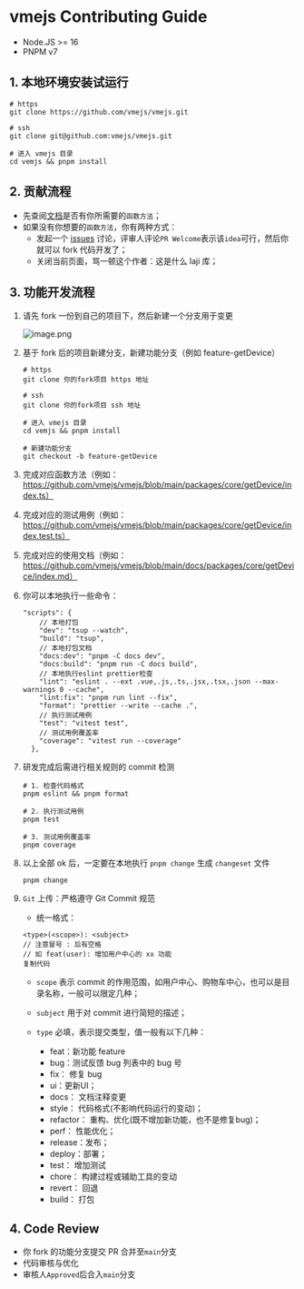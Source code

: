 # vmejs Contributing Guide

-   Node.JS >= 16
-   PNPM v7

## 1. 本地环境安装试运行

  ```
  # https
  git clone https://github.com/vmejs/vmejs.git

  # ssh
  git clone git@github.com:vmejs/vmejs.git

  # 进入 vmejs 目录
  cd vemjs && pnpm install
  ```

## 2. 贡献流程

* 先查阅[文档](https://vmejs.github.io/vmejs/)是否有你所需要的`函数方法`；
* 如果没有你想要的`函数方法`，你有两种方式：
    * 发起一个 [issues](https://github.com/vmejs/vmejs/issues) 讨论，评审人评论`PR Welcome`表示该`idea`可行，然后你就可以 fork 代码开发了；
    * 关闭当前页面，骂一顿这个作者：这是什么 laji 库；

## 3. 功能开发流程

1. 请先 fork 一份到自己的项目下，然后新建一个分支用于变更

    ![image.png](https://p1-juejin.byteimg.com/tos-cn-i-k3u1fbpfcp/cf2a51057aa54caebbc48bf434a57498~tplv-k3u1fbpfcp-watermark.image?)


2. 基于 fork 后的项目新建分支，新建功能分支（例如 feature-getDevice）
    ```
    # https
    git clone 你的fork项目 https 地址

    # ssh
    git clone 你的fork项目 ssh 地址

    # 进入 vmejs 目录
    cd vemjs && pnpm install
    
    # 新建功能分支
    git checkout -b feature-getDevice
    ```

3. 完成对应函数方法（例如：https://github.com/vmejs/vmejs/blob/main/packages/core/getDevice/index.ts）
4. 完成对应的测试用例（例如：https://github.com/vmejs/vmejs/blob/main/packages/core/getDevice/index.test.ts）
5. 完成对应的使用文档（例如：https://github.com/vmejs/vmejs/blob/main/docs/packages/core/getDevice/index.md）

7. 你可以本地执行一些命令：
    ```
    "scripts": {
        // 本地打包
        "dev": "tsup --watch",
        "build": "tsup",
        // 本地打包文档
        "docs:dev": "pnpm -C docs dev",
        "docs:build": "pnpm run -C docs build",
        // 本地执行eslint prettier检查
        "lint": "eslint . --ext .vue,.js,.ts,.jsx,.tsx,.json --max-warnings 0 --cache",
        "lint:fix": "pnpm run lint --fix",
        "format": "prettier --write --cache .",
        // 执行测试用例
        "test": "vitest test",
        // 测试用例覆盖率
        "coverage": "vitest run --coverage"
      },

    ```
7. 研发完成后需进行相关规则的 commit 检测

    ```
    # 1. 检查代码格式
    pnpm eslint && pnpm format

    # 2. 执行测试用例
    pnpm test

    # 3. 测试用例覆盖率
    pnpm coverage
    ```
8. 以上全部 ok 后，一定要在本地执行 `pnpm change` 生成 `changeset` 文件
    ```
    pnpm change
    ```
    
7. `Git` 上传：严格遵守 Git Commit 规范
    -   统一格式：

    ```
    <type>(<scope>): <subject>
    // 注意冒号 : 后有空格
    // 如 feat(user): 增加用户中心的 xx 功能
    复制代码
    ```

    -   `scope` 表示 commit 的作用范围，如用户中心、购物车中心，也可以是目录名称，一般可以限定几种；

    -   `subject` 用于对 commit 进行简短的描述；

    -   `type` 必填，表示提交类型，值一般有以下几种：

        -   feat：新功能 feature
        -   bug：测试反馈 bug 列表中的 bug 号
        -   fix： 修复 bug
        -   ui：更新UI；
        -   docs： 文档注释变更
        -   style： 代码格式(不影响代码运行的变动)；
        -   refactor： 重构、优化(既不增加新功能，也不是修复bug)；
        -   perf： 性能优化；
        -   release：发布；
        -   deploy：部署；
        -   test： 增加测试
        -   chore： 构建过程或辅助工具的变动
        -   revert： 回退
        -   build： 打包

## 4. Code Review

-   你 fork 的功能分支提交 PR 合并至`main`分支
-   代码审核与优化
-   审核人`Approved`后合入`main`分支